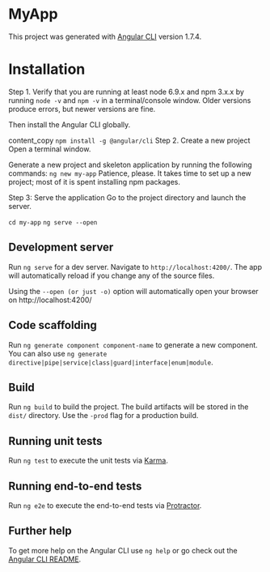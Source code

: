 # MyApp

This project was generated with [Angular CLI](https://github.com/angular/angular-cli) version 1.7.4.

# Installation

Step 1. Verify that you are running at least node 6.9.x and npm 3.x.x by running `node -v` and `npm -v` in a terminal/console window. Older versions produce errors, but newer versions are fine.

Then install the Angular CLI globally.

content_copy
`npm install -g @angular/cli`
 Step 2. Create a new project
Open a terminal window.

Generate a new project and skeleton application by running the following commands:
`ng new my-app`
Patience, please. It takes time to set up a new project; most of it is spent installing npm packages.

Step 3: Serve the application
Go to the project directory and launch the server.

`cd my-app`
`ng serve --open`

## Development server

Run `ng serve` for a dev server. Navigate to `http://localhost:4200/`. The app will automatically reload if you change any of the source files.

Using the `--open (or just -o)` option will automatically open your browser on http://localhost:4200/

## Code scaffolding

Run `ng generate component component-name` to generate a new component. You can also use `ng generate directive|pipe|service|class|guard|interface|enum|module`.

## Build

Run `ng build` to build the project. The build artifacts will be stored in the `dist/` directory. Use the `-prod` flag for a production build.

## Running unit tests

Run `ng test` to execute the unit tests via [Karma](https://karma-runner.github.io).

## Running end-to-end tests

Run `ng e2e` to execute the end-to-end tests via [Protractor](http://www.protractortest.org/).

## Further help

To get more help on the Angular CLI use `ng help` or go check out the [Angular CLI README](https://github.com/angular/angular-cli/blob/master/README.md).
